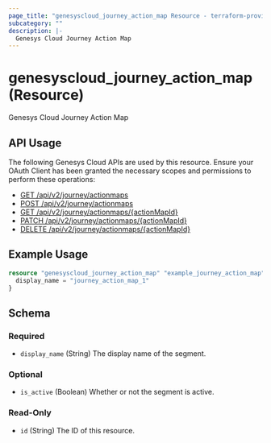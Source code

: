 ```yaml
---
page_title: "genesyscloud_journey_action_map Resource - terraform-provider-genesyscloud"
subcategory: ""
description: |-
  Genesys Cloud Journey Action Map
---
```

# genesyscloud_journey_action_map (Resource)

Genesys Cloud Journey Action Map

## API Usage
The following Genesys Cloud APIs are used by this resource. Ensure your OAuth Client has been granted the necessary scopes and permissions to perform these operations:

* [GET /api/v2/journey/actionmaps](https://developer.genesys.cloud/commdigital/digital/webmessaging/journey/journey-apis#get-api-v2-journey-actionmaps)
* [POST /api/v2/journey/actionmaps](https://developer.genesys.cloud/commdigital/digital/webmessaging/journey/journey-apis#post-api-v2-journey-actionmaps)
* [GET /api/v2/journey/actionmaps/{actionMapId}](https://developer.genesys.cloud/commdigital/digital/webmessaging/journey/journey-apis#get-api-v2-journey-actionmaps--actionMapId-)
* [PATCH /api/v2/journey/actionmaps/{actionMapId}](https://developer.genesys.cloud/commdigital/digital/webmessaging/journey/journey-apis#patch-api-v2-journey-actionmaps--actionMapId-)
* [DELETE /api/v2/journey/actionmaps/{actionMapId}](https://developer.genesys.cloud/commdigital/digital/webmessaging/journey/journey-apis#delete-api-v2-journey-actionmaps--actionMapId-)

## Example Usage

```terraform
resource "genesyscloud_journey_action_map" "example_journey_action_map" {
  display_name = "journey_action_map_1"
}
```

<!-- schema generated by tfplugindocs -->
## Schema

### Required

- `display_name` (String) The display name of the segment.

### Optional

- `is_active` (Boolean) Whether or not the segment is active.

### Read-Only

- `id` (String) The ID of this resource.

